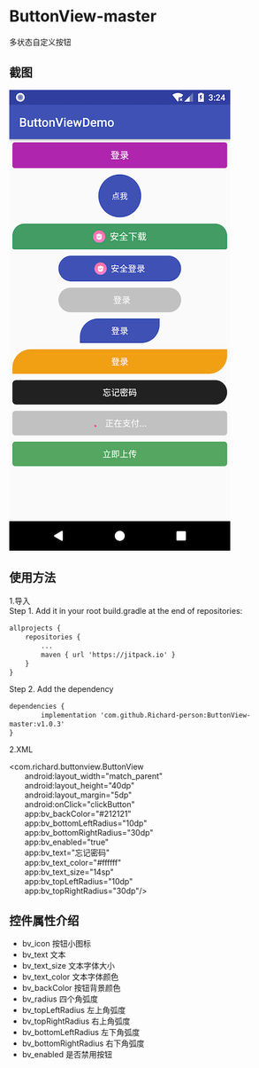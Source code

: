 # ButtonView-master
多状态自定义按钮

截图
-------
![](https://github.com/Richard-person/ButtonView-master/blob/master/screenshot/test1.png)

使用方法
-------
1.导入<br>
 Step 1. Add it in your root build.gradle at the end of repositories:

	allprojects {
		repositories {
			...
			maven { url 'https://jitpack.io' }
		}
	}
Step 2. Add the dependency

	dependencies {
	        implementation 'com.github.Richard-person:ButtonView-master:v1.0.3'
	}

2.XML<br>

<com.richard.buttonview.ButtonView<br>
&emsp;&emsp;android:layout_width="match_parent"<br>
&emsp;&emsp;android:layout_height="40dp"<br>
&emsp;&emsp;android:layout_margin="5dp"<br>
&emsp;&emsp;android:onClick="clickButton"<br>
&emsp;&emsp;app:bv_backColor="#212121"<br>
&emsp;&emsp;app:bv_bottomLeftRadius="10dp"<br>
&emsp;&emsp;app:bv_bottomRightRadius="30dp"<br>
&emsp;&emsp;app:bv_enabled="true"<br>
&emsp;&emsp;app:bv_text="忘记密码"<br>
&emsp;&emsp;app:bv_text_color="#ffffff"<br>
&emsp;&emsp;app:bv_text_size="14sp"<br>
&emsp;&emsp;app:bv_topLeftRadius="10dp"<br>
&emsp;&emsp;app:bv_topRightRadius="30dp"/><br>

控件属性介绍
-------

* bv_icon 按钮小图标
* bv_text 文本
* bv_text_size 文本字体大小
* bv_text_color 文本字体颜色
* bv_backColor 按钮背景颜色
* bv_radius 四个角弧度
* bv_topLeftRadius 左上角弧度
* bv_topRightRadius 右上角弧度
* bv_bottomLeftRadius 左下角弧度
* bv_bottomRightRadius 右下角弧度
* bv_enabled 是否禁用按钮
